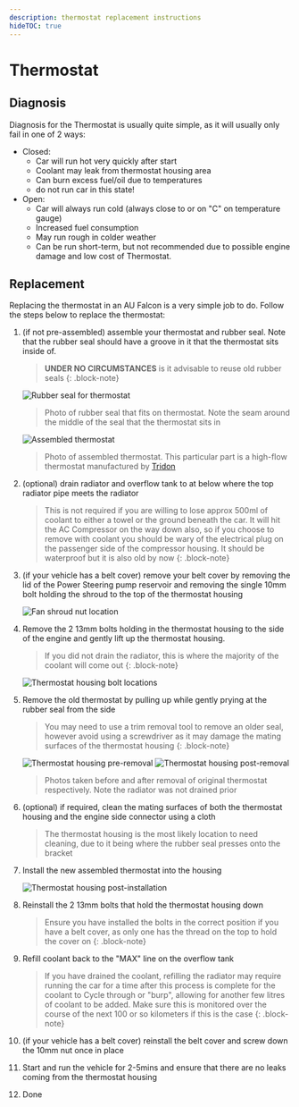 ```yaml
---
description: thermostat replacement instructions
hideTOC: true
---
```


# Thermostat

## Diagnosis

Diagnosis for the Thermostat is usually quite simple, as it will usually only fail in one of 2 ways:

- Closed:
  - Car will run hot very quickly after start
  - Coolant may leak from thermostat housing area
  - Can burn excess fuel/oil due to temperatures
  - <span class="bad-highlight">do not run car in this state!</span>
- Open:
  - Car will always run cold (always close to or on "C" on temperature gauge)
  - Increased fuel consumption
  - May run rough in colder weather
  - Can be run short-term, but not recommended due to possible engine damage and low cost of Thermostat.

## Replacement
Replacing the thermostat in an AU Falcon is a very simple job to do. Follow the steps below to replace the thermostat:

1. (if not pre-assembled) assemble your thermostat and rubber seal. Note that the rubber seal should have a groove in it that the thermostat sits inside of.

    > **UNDER NO CIRCUMSTANCES** is it advisable to reuse old rubber seals
    {: .block-note}

    ![Rubber seal for thermostat](./rubber-seal.jpg)

    > Photo of rubber seal that fits on thermostat. Note the seam around the middle of the seal that the thermostat sits in

    ![Assembled thermostat](./assembled-thermostat.jpg)

    > Photo of assembled thermostat. This particular part is a high-flow thermostat manufactured by [Tridon](../../Credits.md#sources)

1. (optional) drain radiator and overflow tank to at below where the top radiator pipe meets the radiator

    > This is not required if you are willing to lose approx 500ml of coolant to either a towel or the ground beneath the car. It will hit the AC Compressor on the way down also, so if you choose to remove with coolant you should be wary of the electrical plug on the passenger side of the compressor housing. It should be waterproof but it is also old by now
    {: .block-note}

1. (if your vehicle has a belt cover) remove your belt cover by removing the lid of the Power Steering pump reservoir and removing the single 10mm bolt holding the shroud to the top of the thermostat housing

    ![Fan shroud nut location](./fan-shroud-bolt.jpg)

1. Remove the 2 13mm bolts holding in the thermostat housing to the side of the engine and gently lift up the thermostat housing.

    > If you did not drain the radiator, this is where the majority of the coolant will come out
    {: .block-note}

    ![Thermostat housing bolt locations](./thermostat-bolts.jpg)

1. Remove the old thermostat by pulling up while gently prying at the rubber seal from the side
    
    >You may need to use a trim removal tool to remove an older seal, however avoid using a screwdriver as it may damage the mating surfaces of the thermostat housing
    {: .block-note}

    ![Thermostat housing pre-removal](./thermostat-exposed-old.jpg)
    ![Thermostat housing post-removal](./thermostat-exposed-removed.jpg)

    > Photos taken before and after removal of original thermostat respectively. Note the radiator was not drained prior

1. (optional) if required, clean the mating surfaces of both the thermostat housing and the engine side connector using a cloth

    > The thermostat housing is the most likely location to need cleaning, due to it being where the rubber seal presses onto the bracket
1. Install the new assembled thermostat into the housing

    ![Thermostat housing post-installation](./thermostat-exposed-new.jpg)

1. Reinstall the 2 13mm bolts that hold the thermostat housing down

    > Ensure you have installed the bolts in the correct position if you have a belt cover, as only one has the thread on the top to hold the cover on
    {: .block-note}
    
1. Refill coolant back to the "MAX" line on the overflow tank

    > If you have drained the coolant, refilling the radiator may require running the car for a time after this process is complete for the coolant to Cycle through or "burp", allowing for another few litres of coolant to be added. Make sure this is monitored over the course of the next 100 or so kilometers if this is the case
    {: .block-note}

1. (if your vehicle has a belt cover) reinstall the belt cover and screw down the 10mm nut once in place
1. Start and run the vehicle for 2-5mins and ensure that there are no leaks coming from the thermostat housing
1. Done